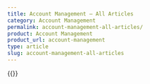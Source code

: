 ```yaml
---
title: Account Management – All Articles
category: Account Management
permalink: account-management-all-articles/
product: Account Management
product_url: account-management
type: article
slug: account-management-all-articles
---
```


{{<list product_url="account-management">}}